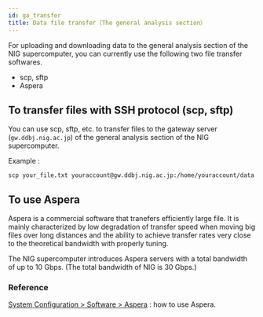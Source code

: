 ```yaml
---
id: ga_transfer
title: Data file transfer（The general analysis section）
---
```


For uploading and downloading data to the general analysis section of the NIG supercomputer, you can currently use the following two file transfer softwares.

- scp, sftp
- Aspera

## To transfer files with SSH protocol (scp, sftp)

You can use scp, sftp, etc. to transfer files to the gateway server (`gw.ddbj.nig.ac.jp`) of the general analysis section of the NIG supercomputer.

Example :

```
scp your_file.txt youraccount@gw.ddbj.nig.ac.jp:/home/youraccount/data
```

## To use Aspera

Aspera is a commercial software that tranefers efficiently large file. 
It is mainly characterized by low degradation of transfer speed when moving big files over long distances and the ability to achieve transfer rates very close to the theoretical bandwidth with properly tuning.

The NIG supercomputer introduces Aspera servers with a total bandwidth of up to 10 Gbps. (The total bandwidth of NIG is 30 Gbps.)

### Reference

[System Configuration > Software > Aspera](../software/aspera/aspera.md) : how to use Aspera.

